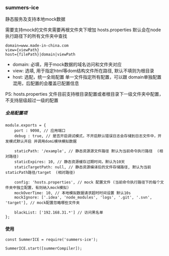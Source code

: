 ### summers-ice
静态服务及支持本地mock数据

需要支持mock的文件夹需要再根文件夹下增加 hosts.properties
默认会在node执行路径下的所有文件夹中查找

````
domain=www.made-in-china.com
view={viewPath}
host={filePath}|domain|viewPath
````

- domain: 必填，用于mock数据的域名访问和文件夹对应
- view: 选填, 用于指定html等dom结构文件所在路径, 默认不填则为根目录
- host: 选配，统一全局配置 单一文件指定所有配置，可以跟 domain单独配置混用，后配置的会覆盖已配置信息

PS: hosts.properties 文件目前支持根目录配置或者根目录下一级文件夹中配置，不支持层级超过一级的配置

##### 全局配置项

````
module.exports = {
    port : 9098, // 应用端口
    debug : true, // 是否开启调试模式，不开启默认错误日志会存储到日志文件中，开发模式默认开启 并调用domi模块模拟数据

    staticPath: '/example', // 静态资源源文件路径 默认为当前命令执行路径  (相对路径)
    staticExpires: 10, // 静态资源缓存过期时间，默认为10天
    staticTargetPath: null, // 静态资源编译后的文件存储路径, 默认为当前staticPath路径/target  (相对路径)

    config: 'hosts.properties', // mock 配置文件 (当前命令执行路径下的每个文件夹中独立配置，有则纳入mock模拟)
    mockOverTime: 10, // 本地模拟数据请求超时时间设置 默认10s
    mockIgnore: ['.idea', 'node_modules', 'logs', '.git', '.svn', 'target'], // mock配置忽略哪些文件夹

    blackList: ['192.168.31.*'] // 访问黑名单
};
````


#### 使用

````
const SummerICE = require('summers-ice');

SummerICE.start([summerCompiler]);
````